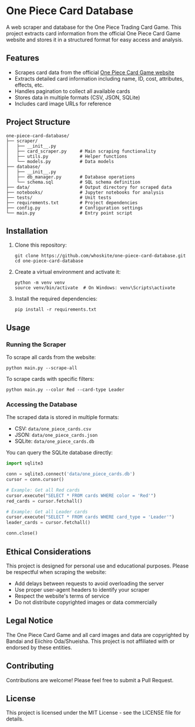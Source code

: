 # One Piece Card Database

A web scraper and database for the One Piece Trading Card Game. This project extracts card information from the official One Piece Card Game website and stores it in a structured format for easy access and analysis.

## Features

- Scrapes card data from the official [One Piece Card Game website](https://asia-en.onepiece-cardgame.com/cardlist/)
- Extracts detailed card information including name, ID, cost, attributes, effects, etc.
- Handles pagination to collect all available cards
- Stores data in multiple formats (CSV, JSON, SQLite)
- Includes card image URLs for reference

## Project Structure

```
one-piece-card-database/
├── scraper/
│   ├── __init__.py
│   ├── card_scraper.py     # Main scraping functionality
│   ├── utils.py            # Helper functions
│   └── models.py           # Data models
├── database/
│   ├── __init__.py
│   ├── db_manager.py       # Database operations
│   └── schema.sql          # SQL schema definition
├── data/                   # Output directory for scraped data
├── notebooks/              # Jupyter notebooks for analysis
├── tests/                  # Unit tests
├── requirements.txt        # Project dependencies
├── config.py               # Configuration settings
└── main.py                 # Entry point script
```

## Installation

1. Clone this repository:
   ```
   git clone https://github.com/whoskite/one-piece-card-database.git
   cd one-piece-card-database
   ```

2. Create a virtual environment and activate it:
   ```
   python -m venv venv
   source venv/bin/activate  # On Windows: venv\Scripts\activate
   ```

3. Install the required dependencies:
   ```
   pip install -r requirements.txt
   ```

## Usage

### Running the Scraper

To scrape all cards from the website:

```
python main.py --scrape-all
```

To scrape cards with specific filters:

```
python main.py --color Red --card-type Leader
```

### Accessing the Database

The scraped data is stored in multiple formats:

- CSV: `data/one_piece_cards.csv`
- JSON: `data/one_piece_cards.json`
- SQLite: `data/one_piece_cards.db`

You can query the SQLite database directly:

```python
import sqlite3

conn = sqlite3.connect('data/one_piece_cards.db')
cursor = conn.cursor()

# Example: Get all Red cards
cursor.execute("SELECT * FROM cards WHERE color = 'Red'")
red_cards = cursor.fetchall()

# Example: Get all Leader cards
cursor.execute("SELECT * FROM cards WHERE card_type = 'Leader'")
leader_cards = cursor.fetchall()

conn.close()
```

## Ethical Considerations

This project is designed for personal use and educational purposes. Please be respectful when scraping the website:

- Add delays between requests to avoid overloading the server
- Use proper user-agent headers to identify your scraper
- Respect the website's terms of service
- Do not distribute copyrighted images or data commercially

## Legal Notice

The One Piece Card Game and all card images and data are copyrighted by Bandai and Eiichiro Oda/Shueisha. This project is not affiliated with or endorsed by these entities.

## Contributing

Contributions are welcome! Please feel free to submit a Pull Request.

## License

This project is licensed under the MIT License - see the LICENSE file for details.